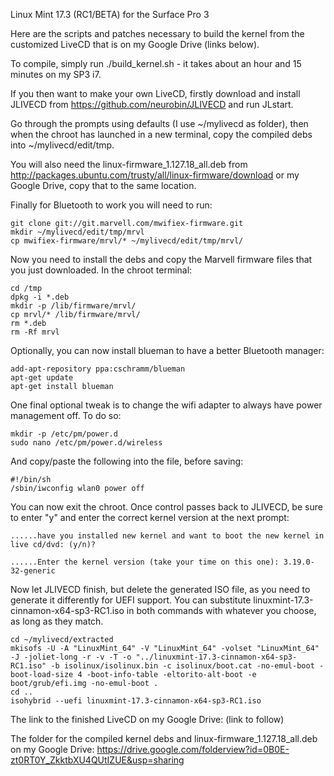 Linux Mint 17.3 (RC1/BETA) for the Surface Pro 3

Here are the scripts and patches necessary to build the kernel from the customized LiveCD that is on my Google Drive (links below).

To compile, simply run ./build_kernel.sh - it takes about an hour and 15 minutes on my SP3 i7.

If you then want to make your own LiveCD, firstly download and install JLIVECD from https://github.com/neurobin/JLIVECD and run JLstart.

Go through the prompts using defaults (I use ~/mylivecd as folder), then when the chroot has launched in a new terminal, copy the compiled debs into ~/mylivecd/edit/tmp.

You will also need the linux-firmware_1.127.18_all.deb from http://packages.ubuntu.com/trusty/all/linux-firmware/download or my Google Drive, copy that to the same location.

Finally for Bluetooth to work you will need to run:

```
git clone git://git.marvell.com/mwifiex-firmware.git  
mkdir ~/mylivecd/edit/tmp/mrvl
cp mwifiex-firmware/mrvl/* ~/mylivecd/edit/tmp/mrvl/
```

Now you need to install the debs and copy the Marvell firmware files that you just downloaded. In the chroot terminal:

```
cd /tmp
dpkg -i *.deb
mkdir -p /lib/firmware/mrvl/  
cp mrvl/* /lib/firmware/mrvl/ 
rm *.deb
rm -Rf mrvl
```

Optionally, you can now install blueman to have a better Bluetooth manager:

```
add-apt-repository ppa:cschramm/blueman
apt-get update
apt-get install blueman
```

One final optional tweak is to change the wifi adapter to always have power management off. To do so:

```
mkdir -p /etc/pm/power.d
sudo nano /etc/pm/power.d/wireless
```

And copy/paste the following into the file, before saving:

```
#!/bin/sh
/sbin/iwconfig wlan0 power off
```

You can now exit the chroot. Once control passes back to JLIVECD, be sure to enter "y" and enter the correct kernel version at the next prompt:

```
......have you installed new kernel and want to boot the new kernel in live cd/dvd: (y/n)?

......Enter the kernel version (take your time on this one): 3.19.0-32-generic
```

Now let JLIVECD finish, but delete the generated ISO file, as you need to generate it differently for UEFI support. You can substitute linuxmint-17.3-cinnamon-x64-sp3-RC1.iso in both commands with whatever you choose, as long as they match.

```
cd ~/mylivecd/extracted
mkisofs -U -A "LinuxMint_64" -V "LinuxMint_64" -volset "LinuxMint_64" -J -joliet-long -r -v -T -o "../linuxmint-17.3-cinnamon-x64-sp3-RC1.iso" -b isolinux/isolinux.bin -c isolinux/boot.cat -no-emul-boot -boot-load-size 4 -boot-info-table -eltorito-alt-boot -e boot/grub/efi.img -no-emul-boot .
cd ..
isohybrid --uefi linuxmint-17.3-cinnamon-x64-sp3-RC1.iso
```


The link to the finished LiveCD on my Google Drive: (link to follow)

The folder for the compiled kernel debs and linux-firmware_1.127.18_all.deb on my Google Drive: https://drive.google.com/folderview?id=0B0E-zt0RT0Y_ZkktbXU4QUtIZUE&usp=sharing
